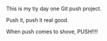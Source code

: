 This is my tiy day one Git push project.

Push it, push it real good.

When push comes to shove, PUSH!!!!
